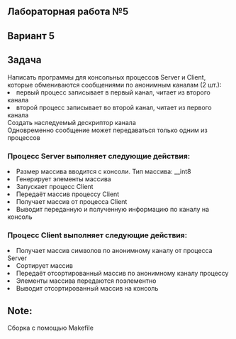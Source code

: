 <h2>Лабораторная работа №5</h2>
<h2>Вариант 5</h2>
<h2>Задача</h2>
Написать программы для консольных процессов Server и Client, которые обмениваются сообщениями по анонимным
каналам (2 шт.):</br> 
<li>первый процесс записывает в первый канал, читает из второго канала</li>
<li>второй процесс записывает во второй канал, читает из первого канала</li> 
Создать наследуемый дескриптор канала</br>
Одновременно сообщение может передаваться только одним из процессов
<h3>Процесс Server выполняет следующие действия:</h3>
<li>Размер массива вводится с консоли. Тип массива: __int8</li>
<li>Генерирует элементы массива</li>
<li>Запускает процесс Client</li>
<li>Передаёт массив процессу Client</li>
<li>Получает массив от процесса Client</li>
<li>Выводит переданную и полученную информацию по каналу на консоль</li>
<h3>Процесс Client выполняет следующие действия:</h3>
<li>Получает массив символов по анонимному каналу от процесса Server</li>
<li>Сортирует массив</li>
<li>Передаёт отсортированный массив по анонимному каналу процессу</li>
<li>Элементы массива передаются поэлементно</li>
<li>Выводит отсортированный массив на консоль</li>
<h2>Note:</h2>
Сборка с помощью Makefile
